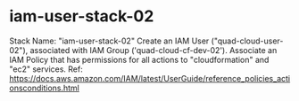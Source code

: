 # iam-user-stack-02
Stack Name: "iam-user-stack-02"
Create an IAM User ("quad-cloud-user-02"), associated with IAM Group ('quad-cloud-cf-dev-02').
Associate an IAM Policy that has permissions for all actions to "cloudformation" and "ec2" services.
Ref: https://docs.aws.amazon.com/IAM/latest/UserGuide/reference_policies_actionsconditions.html
